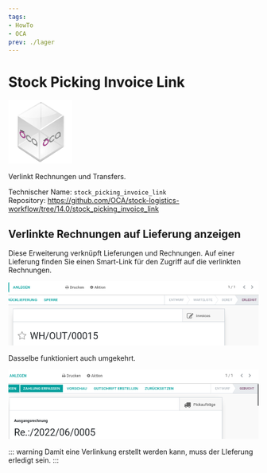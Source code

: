 ```yaml
---
tags:
- HowTo
- OCA
prev: ./lager
---
```

# Stock Picking Invoice Link
![icon_oca_app](assets/icon_oca_app.png)

Verlinkt Rechnungen und Transfers.

Technischer Name: `stock_picking_invoice_link`\
Repository: <https://github.com/OCA/stock-logistics-workflow/tree/14.0/stock_picking_invoice_link>

## Verlinkte Rechnungen auf Lieferung anzeigen

Diese Erweiterung verknüpft Lieferungen und Rechnungen. Auf einer Lieferung finden Sie einen Smart-Link für den Zugriff auf die verlinkten Rechnungen.

![](assets/Stock%20Picking%20Invoice%20Link.png)

Dasselbe funktioniert auch umgekehrt.

![](assets/Stock%20Picking%20Invoice%20Link%20Invoice.png)

::: warning
Damit eine Verlinkung erstellt werden kann, muss der LIeferung erledigt sein.
:::